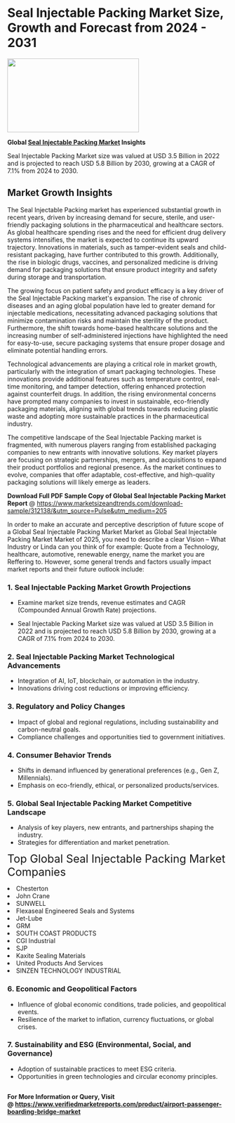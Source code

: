 <H1>Seal Injectable Packing Market Size, Growth and Forecast from 2024 - 2031</H1><img class="aligncenter size-medium wp-image-584254" src="https://thirdeyenews.in/wp-content/uploads/2024/09/Global-Market-Research-300x168.jpeg" alt="" width="300" height="168" /><p><strong>Global&nbsp;<a href="https://www.marketsizeandtrends.com/download-sample/312138/&amp;utm_source=Pulse&amp;utm_medium=205">Seal Injectable Packing Market</a> Insights</strong></p><p>Seal Injectable Packing Market size was valued at USD 3.5 Billion in 2022 and is projected to reach USD 5.8 Billion by 2030, growing at a CAGR of 7.1% from 2024 to 2030.</p><p><h2>Market Growth Insights</h2> <p>The Seal Injectable Packing market has experienced substantial growth in recent years, driven by increasing demand for secure, sterile, and user-friendly packaging solutions in the pharmaceutical and healthcare sectors. As global healthcare spending rises and the need for efficient drug delivery systems intensifies, the market is expected to continue its upward trajectory. Innovations in materials, such as tamper-evident seals and child-resistant packaging, have further contributed to this growth. Additionally, the rise in biologic drugs, vaccines, and personalized medicine is driving demand for packaging solutions that ensure product integrity and safety during storage and transportation.</p> <p><a href="download-link"></a></p> <p>The growing focus on patient safety and product efficacy is a key driver of the Seal Injectable Packing market's expansion. The rise of chronic diseases and an aging global population have led to greater demand for injectable medications, necessitating advanced packaging solutions that minimize contamination risks and maintain the sterility of the product. Furthermore, the shift towards home-based healthcare solutions and the increasing number of self-administered injections have highlighted the need for easy-to-use, secure packaging systems that ensure proper dosage and eliminate potential handling errors.</p> <p>Technological advancements are playing a critical role in market growth, particularly with the integration of smart packaging technologies. These innovations provide additional features such as temperature control, real-time monitoring, and tamper detection, offering enhanced protection against counterfeit drugs. In addition, the rising environmental concerns have prompted many companies to invest in sustainable, eco-friendly packaging materials, aligning with global trends towards reducing plastic waste and adopting more sustainable practices in the pharmaceutical industry.</p> <p>The competitive landscape of the Seal Injectable Packing market is fragmented, with numerous players ranging from established packaging companies to new entrants with innovative solutions. Key market players are focusing on strategic partnerships, mergers, and acquisitions to expand their product portfolios and regional presence. As the market continues to evolve, companies that offer adaptable, cost-effective, and high-quality packaging solutions will likely emerge as leaders.</p> <p></p><p><span class=""><strong>Download Full PDF Sample Copy of Global Seal Injectable Packing Market Report</strong> @ <a href="https://www.marketsizeandtrends.com/download-sample/312138/&amp;utm_source=Pulse&amp;utm_medium=205" target="_blank">https://www.marketsizeandtrends.com/download-sample/312138/&amp;utm_source=Pulse&amp;utm_medium=205</a></span></p><p>In order to make an accurate and perceptive description of future scope of a Global&nbsp;Seal Injectable Packing Market Market as Global&nbsp;Seal Injectable Packing Market Market of 2025, you need to describe a clear Vision &ndash; What Industry or Linda can you think of for example: Quote from a Technology, healthcare, automotive, renewable energy, name the market you are Reffering to. However, some general trends and factors usually impact market reports and their future outlook include:</p><h3>1.&nbsp;<strong>Seal Injectable Packing Market Growth Projections</strong></h3><ul><li>Examine market size trends, revenue estimates and CAGR (Compounded Annual Growth Rate) projections.</li><li><p>Seal Injectable Packing Market size was valued at USD 3.5 Billion in 2022 and is projected to reach USD 5.8 Billion by 2030, growing at a CAGR of 7.1% from 2024 to 2030.</p></li></ul><h3>2.&nbsp;<strong>Seal Injectable Packing Market Technological Advancements</strong></h3><ul><li>Integration of AI, IoT, blockchain, or automation in the industry.</li><li>Innovations driving cost reductions or improving efficiency.</li></ul><h3>3.&nbsp;<strong>Regulatory and Policy Changes</strong></h3><ul><li>Impact of global and regional regulations, including sustainability and carbon-neutral goals.</li><li>Compliance challenges and opportunities tied to government initiatives.</li></ul><h3>4.&nbsp;<strong>Consumer Behavior Trends</strong></h3><ul><li>Shifts in demand influenced by generational preferences (e.g., Gen Z, Millennials).</li><li>Emphasis on eco-friendly, ethical, or personalized products/services.</li></ul><h3>5.&nbsp;<strong>Global Seal Injectable Packing Market Competitive Landscape</strong></h3><ul><li>Analysis of key players, new entrants, and partnerships shaping the industry.</li><li>Strategies for differentiation and market penetration.</li></ul><p data-pm-slice="1 1 []"><span style="color: inherit; font-family: inherit; font-size: 25px;">Top Global Seal Injectable Packing Market Companies</span></p><div class="" data-test-id=""><p><li>Chesterton</li><li> John Crane</li><li> SUNWELL</li><li> Flexaseal Engineered Seals and Systems</li><li> Jet-Lube</li><li> GRM</li><li> SOUTH COAST PRODUCTS</li><li> CGI Industrial</li><li> SJP</li><li> Kaxite Sealing Materials</li><li> United Products And Services</li><li> SINZEN TECHNOLOGY INDUSTRIAL</li></p></div><h3>6.&nbsp;<strong>Economic and Geopolitical Factors</strong></h3><ul><li>Influence of global economic conditions, trade policies, and geopolitical events.</li><li>Resilience of the market to inflation, currency fluctuations, or global crises.</li></ul><h3>7.&nbsp;<strong>Sustainability and ESG (Environmental, Social, and Governance)</strong></h3><ul><li>Adoption of sustainable practices to meet ESG criteria.</li><li>Opportunities in green technologies and circular economy principles.</li></ul><h2><strong style="font-size: 14px;">For More Information or Query, Visit @&nbsp;</strong><a style="background-color: #ffffff; font-size: 14px;" href="https://www.marketsizeandtrends.com/report/seal-injectable-packing-market/" target="_blank">https://www.verifiedmarketreports.com/product/airport-passenger-boarding-bridge-market</a></h2>
